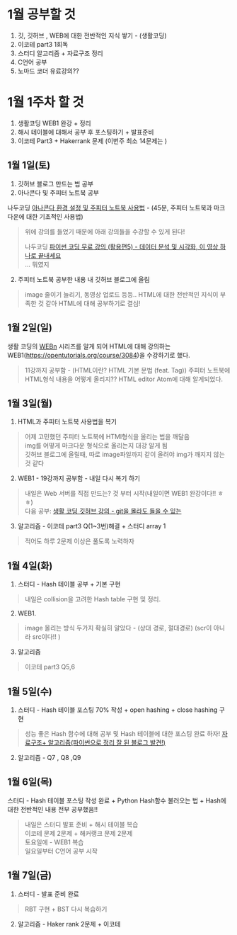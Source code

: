 # 1월 공부할 것

1. 깃, 깃허브 , WEB에 대한 전반적인 지식 쌓기 - (생활코딩)
1. 이코테 part3 1회독
1. 스터디 알고리즘 + 자료구조 정리
1. C언어 공부 
1. 노마드 코더 유료강의??

# 1월 1주차 할 것  

1. 생활코딩 WEB1 완강 + 정리
1. 해시 테이블에 대해서 공부 후 포스팅하기 + 발표준비
1. 이코테 Part3 + Hakerrank 문제 (이번주 최소 14문제는 )
## 1월 1일(토)
1. 깃허브 블로그 만드는 법 공부
1. 아나콘다 및 주피터 노트북 공부  

나두코딩 [아나콘다 환경 설정 및 주피터 노트북 사용법](https://www.youtube.com/watch?v=dJfq-eCi7KI) - (45분, 주피터 노트북과 마크다운에 대한 기초적인 사용법)  

> 위에 강의를 들었기 때문에 아래 강의들을 수강할 수 있게 된다!  
> 
> 나두코딩 [파이썬 코딩 무료 강의 (활용편5) - 데이터 분석 및 시각화, 이 영상 하나로 끝내세요](https://www.youtube.com/watch?v=PjhlUzp_cU0&t=21969s)  
> ... 뭐였지

2. 주피터 노트북 공부한 내용 내 깃허브 블로그에 올림
> image 줄이기 늘리기, 동영상 업로드 등등.. HTML에 대한 전반적인 지식이 부족한 것 같아 HTML에 대해 공부하기로 결심!
> 
## 1월 2일(일)

생활 코딩의 [WEBn](https://opentutorials.org/course/3083) 시리즈를 알게 되어 HTML에 대해 강의하는 WEB1(https://opentutorials.org/course/3084)을 수강하기로 했다.  

> 11강까지 공부함 - (HTML이란? HTML 기본 문법 (feat. Tag)) 
> 주피터 노트북에 HTML형식 내용을 어떻게 올리지??
> HTML editor Atom에 대해 알게되었다.

## 1월 3일(월)

1. HTML과 주피터 노트북 사용법을 복기<br>
  > 어제 고민했던 주피터 노트북에 HTMl형식을 올리는 법을 깨달음  
  > img를 어떻게 마크다운 형식으로 올리는지 대강 알게 됨  
  > 깃허브 블로그에 올릴때, 따로 image파일까지 같이 올려야 img가 깨지지 않는 것 같다

2. WEB1 - 19강까지 공부함 - 내일 다시 복기 하기  
  > 내일은 Web 서버를 직접 만드는? 것 부터 시작(내일이면 WEB1 완강이다!! ㅎ ㅎ)  
  > 다음 공부: [생활 코딩 깃허브 강의 - git을 몰라도 들을 수 있는](https://www.youtube.com/watch?v=tocFib6Ytls&list=PLuHgQVnccGMDWjb0TWItMCfDWDs8Y3Oo7)
3. 알고리즘  - 이코테 part3 Q(1~3번)해결 + 스터디 array 1
  
  > 적어도 하루 2문제 이상은 풀도록 노력하자  
## 1월 4일(화)

1. 스터디 - Hash 테이블 공부 + 기본 구현  
  >   내일은 collision을 고려한 Hash table 구현 및 정리. 
2. WEB1. 
  > image 올리는 방식 두가지 확실히 알았다 - (상대 경로, 절대경로) (scr이 아니라 src이다!! )
3. 알고리즘  
  > 이코테 part3 Q5,6

## 1월 5일(수)

1. 스터디  -  Hash 테이블 포스팅 70% 작성 + open hashing + close hashing 구현
  > 성능 좋은 Hash 함수에 대해 공부 및 Hash 테이블에 대한 포스팅 완료 하자!
  > [자료구조+ 알고리즘(파이썬으로 정리 잘 된 블로그 발견!)](https://www.fun-coding.org/Chapter09-hashtable.html)
  
2. 알고리즘  - Q7 , Q8 ,Q9  

## 1월 6일(목)

스터디 - Hash 테이블 포스팅 작성 완료 + Python Hash함수 불러오는 법 + Hash에 대한 전반적인 내용 전부 공부했음!!  

  > 내일은 스터디 발표 준비 + 해시 테이블 복습  
  > 이코테 문제 2문제 + 해커랭크 문제 2문제   
  >  토요일에 - WEB1 복습  
  >  일요일부터 C언어 공부 시작  
## 1월 7일(금)  
1. 스터디 - 발표 준비 완료  
  > RBT 구현 + BST 다시 복습하기
2. 알고리즘 - Haker rank 2문제 + 이코테  
  

